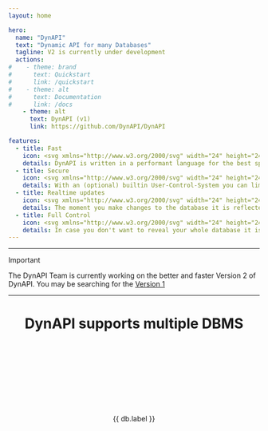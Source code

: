 ```yaml
---
layout: home

hero:
  name: "DynAPI"
  text: "Dynamic API for many Databases"
  tagline: V2 is currently under development
  actions:
#    - theme: brand
#      text: Quickstart
#      link: /quickstart
#    - theme: alt
#      text: Documentation
#      link: /docs
    - theme: alt
      text: DynAPI (v1)
      link: https://github.com/DynAPI/DynAPI

features:
  - title: Fast
    icon: <svg xmlns="http://www.w3.org/2000/svg" width="24" height="24" viewBox="0 0 24 24" fill="none" stroke="currentColor" stroke-width="2" stroke-linecap="round" stroke-linejoin="round" class="lucide lucide-gauge"><path d="m12 14 4-4"/><path d="M3.34 19a10 10 0 1 1 17.32 0"/></svg>
    details: DynAPI is written in a performant language for the best speed. Additionally, DynAPI doesn't require any complex ORM and archives with this quick response times.
  - title: Secure
    icon: <svg xmlns="http://www.w3.org/2000/svg" width="24" height="24" viewBox="0 0 24 24" fill="none" stroke="currentColor" stroke-width="2" stroke-linecap="round" stroke-linejoin="round" class="lucide lucide-shield"><path d="M20 13c0 5-3.5 7.5-7.66 8.95a1 1 0 0 1-.67-.01C7.5 20.5 4 18 4 13V6a1 1 0 0 1 1-1c2 0 4.5-1.2 6.24-2.72a1.17 1.17 0 0 1 1.52 0C14.51 3.81 17 5 19 5a1 1 0 0 1 1 1z"/></svg>
    details: With an (optional) builtin User-Control-System you can limit the access to your data or make it publicly available.
  - title: Realtime updates
    icon: <svg xmlns="http://www.w3.org/2000/svg" width="24" height="24" viewBox="0 0 24 24" fill="none" stroke="currentColor" stroke-width="2" stroke-linecap="round" stroke-linejoin="round" class="lucide lucide-database-backup"><ellipse cx="12" cy="5" rx="9" ry="3"/><path d="M3 12a9 3 0 0 0 5 2.69"/><path d="M21 9.3V5"/><path d="M3 5v14a9 3 0 0 0 6.47 2.88"/><path d="M12 12v4h4"/><path d="M13 20a5 5 0 0 0 9-3 4.5 4.5 0 0 0-4.5-4.5c-1.33 0-2.54.54-3.41 1.41L12 16"/></svg>
    details: The moment you make changes to the database it is reflected in the API. No need to restart the Server or wait ages for it to synchronise.
  - title: Full Control
    icon: <svg xmlns="http://www.w3.org/2000/svg" width="24" height="24" viewBox="0 0 24 24" fill="none" stroke="currentColor" stroke-width="2" stroke-linecap="round" stroke-linejoin="round" class="lucide lucide-settings-2"><path d="M20 7h-9"/><path d="M14 17H5"/><circle cx="17" cy="17" r="3"/><circle cx="7" cy="7" r="3"/></svg>
    details: In case you don't want to reveal your whole database it is possible to configure which parts are available.
---
```


<hr />

> [!IMPORTANT]
> The DynAPI Team is currently working on the better and faster Version 2 of DynAPI.
> You may be searching for the [Version 1](https://github.com/DynAPI/DynAPI)

<hr />

<script setup>
import { withBase } from "vitepress";

const databases = [
    { label: "ClickHouse", src: "/dbms-icons/clickhouse.svg" },
    { label: "Microsoft SQL Server", src: "/dbms-icons/mssql.svg" },
    { label: "MySQL", src: "/dbms-icons/mysql.svg" },
    { label: "Oracle", src: "/dbms-icons/oracle.png" },
    { label: "PostgreSQL", src: "/dbms-icons/postgresql.svg" },
    { label: "Redshift", src: "/dbms-icons/redshift.svg" },
    { label: "Snowflake", src: "/dbms-icons/snowflake.svg" },
    { label: "SQLite", src: "/dbms-icons/sqlite.svg" },
]
</script>

<h1 style="text-align: center">DynAPI supports multiple DBMS</h1>

<div style="display: flex; justify-content: space-around; padding: 2rem 0">
    <div v-for="db in databases">
        <img style="height: 100px; margin: 0 auto" :alt="db.label" :src="withBase(db.src)" />
        <p style="text-align: center">{{ db.label }}</p>
    </div>
</div>

[//]: # (- Vertica)
